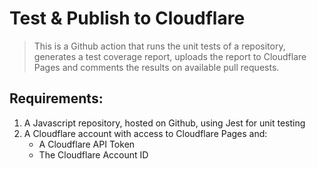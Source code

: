 # Test & Publish to Cloudflare

> This is a Github action that runs the unit tests of a repository, generates a test coverage report, uploads the report to Cloudflare Pages and comments the results on available pull requests.

## Requirements:
1. A Javascript repository, hosted on Github, using Jest for unit testing
2. A Cloudflare account with access to Cloudflare Pages and:
    - A Cloudflare API Token
    - The Cloudflare Account ID

